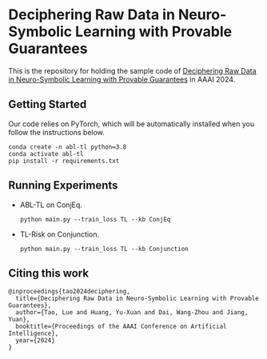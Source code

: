 

# Deciphering Raw Data in Neuro-Symbolic Learning with Provable Guarantees

This is the repository for holding the sample code of [Deciphering Raw Data in Neuro-Symbolic Learning with Provable Guarantees](https://arxiv.org/pdf/2308.10487.pdf)  in AAAI 2024.

## Getting Started

Our code relies on PyTorch, which will be automatically installed when you follow the instructions below.

```
conda create -n abl-tl python=3.8
conda activate abl-tl
pip install -r requirements.txt
```

## Running Experiments

- ABL-TL on ConjEq.

  ```
  python main.py --train_loss TL --kb ConjEq
  ```

- TL-Risk on Conjunction.

  ```
  python main.py --train_loss TL --kb Conjunction
  ```


## Citing this work

```
@inproceedings{tao2024deciphering,
  title={Deciphering Raw Data in Neuro-Symbolic Learning with Provable Guarantees},
  author={Tao, Lue and Huang, Yu-Xuan and Dai, Wang-Zhou and Jiang, Yuan},
  booktitle={Proceedings of the AAAI Conference on Artificial Intelligence},
  year={2024}
}
```